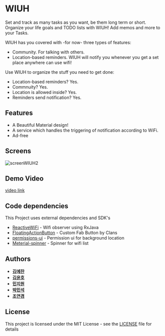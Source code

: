 # WIUH #

Set and track as many tasks as you want, be them long term or short. Organize your life goals and TODO lists with WIUH! Add memos and more to your Tasks. 


WIUH has you covered with -for now- three types of features:

- Community. For talking with others.
- Location-based reminders. WIUH will notify you whenever you get a set place anywhere can use wifi!



Use WIUH to organize the stuff you need to get done:

- Location-based reminders? Yes.
- Commnuity? Yes.
- Location is allowed inside? Yes.
- Reminders send notification? Yes.



## Features

- A Beautiful Material design!
- A service which handles the triggering of notification according to WiFi.
- Ad-free



## Screens

![screenWIUH2](https://user-images.githubusercontent.com/76048647/173221085-7130d5bf-4ca7-43c2-8f0a-fb1f3eeba5a3.png)



## Demo Video
[video link]()



## Code dependencies

This Project uses external dependencies and SDK's

* [ReactiveWiFi](https://github.com/pwittchen/ReactiveWiFi) - Wifi observer using RxJava
* [FloatingActionButton](https://github.com/Clans/FloatingActionButton) - Custom Fab Button by Clans
* [permissions-ui](https://github.com/warting/permissions-ui) - Permission ui for background location
* [Meterial-spinner](https://github.com/tiper/MaterialSpinner) - Spinner for wifi list


## Authors

* [**김예찬**](https://github.com/Kimy19)
* [**김윤호**](https://github.com/ua1it)
* [**민지원**](https://github.com/MinZW0n)
* [**박민석**](https://github.com/pogihae)
* [**조연겸**](https://github.com/jomo34)

## License

This project is licensed under the MIT License - see the [LICENSE](https://github.com/ua1it/MP_TermProject/blob/master/LICENSE) file for details
